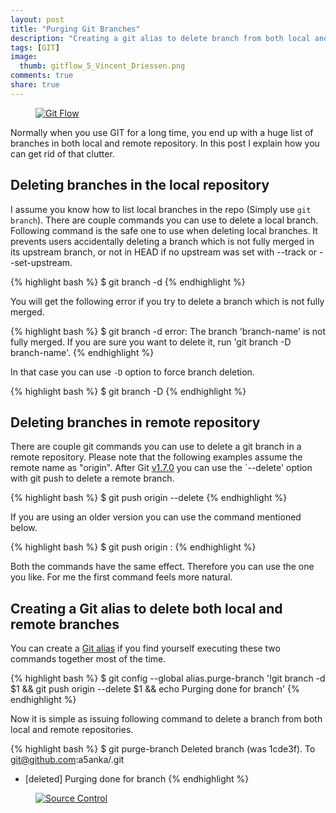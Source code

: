 ```yaml
---
layout: post
title: "Purging Git Branches"
description: "Creating a git alias to delete branch from both local and remote repos"
tags: [GIT]
image:
  thumb: gitflow_5_Vincent_Driessen.png
comments: true
share: true
---
```


<figure>
	<a href="{{ site.url }}/images/gitflow_5_Vincent_Driessen.png">
        <img src="{{ site.url }}/images/gitflow_5_Vincent_Driessen.png" alt="Git Flow">
    </a>
</figure>

Normally when you use GIT for a long time, you end up with a huge list
of branches in both local and remote repository. In this post I
explain how you can get rid of that clutter.

## Deleting branches in the local repository

I assume you know how to list local branches in the repo (Simply use
`git branch`). There are couple commands you can use to delete a
local branch. Following command is the safe one to use when deleting
local branches. It prevents users accidentally deleting a branch which
is not fully merged in its upstream branch, or not in HEAD if no
upstream was set with --track or --set-upstream.

{% highlight bash %}
$ git branch -d <branch-name>
{% endhighlight %}

You will get the following error if you try to delete a branch which
is not fully merged.

{% highlight bash %}
$ git branch -d <branch-name>
error: The branch 'branch-name' is not fully merged.
If you are sure you want to delete it, run 'git branch -D branch-name'.
{% endhighlight %}

In that case you can use `-D` option to force branch deletion.

{% highlight bash %}
$ git branch -D <branch-name>
{% endhighlight %}

## Deleting branches in remote repository
There are couple git commands you can use to delete a git branch in a
remote repository. Please note that the following examples assume the
remote name as "origin". After Git [v1.7.0][1] you can use the
`--delete' option with git push to delete a remote branch.

{% highlight bash %}
$ git push origin --delete <branchName>
{% endhighlight %}

If you are using an older version you can use the command mentioned
below.

{% highlight bash %}
$ git push origin :<branchName>
{% endhighlight %}

Both the commands have the same effect. Therefore you can use the one
you like. For me the first command feels more natural.

## Creating a Git alias to delete both local and remote branches

You can create a [Git alias][2] if you find yourself executing these two
commands together most of the time.

{% highlight bash %}
$ git config --global alias.purge-branch '!git branch -d $1 && git push origin --delete $1 && echo Purging done for branch'
{% endhighlight %}

Now it is simple as issuing following command to delete a branch from both
local and remote repositories.

{% highlight bash %}
$ git purge-branch <branch-name>
Deleted branch <branch-name> (was 1cde3f).
To git@github.com:a5anka/<repo-name>.git
 - [deleted]         <branch-name>
Purging done for branch <branch-name>
{% endhighlight %}


<figure>
	<a href="{{ site.url }}/images/source_control_angriestprogrammer_com.png">
        <img src="{{ site.url }}/images/source_control_angriestprogrammer_com.png" alt="Source Control">
    </a>
</figure>

[1]: https://github.com/gitster/git/blob/master/Documentation/RelNotes/1.7.0.txt
[2]: https://git-scm.com/book/en/v2/Git-Basics-Git-Aliases
